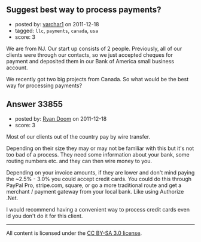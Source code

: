 ## Suggest best way to process payments?

- posted by: [varchar1](https://stackexchange.com/users/-1/14272-varchar1) on 2011-12-18
- tagged: `llc`, `payments`, `canada`, `usa`
- score: 3

We are from NJ. Our start up consists of 2 people. Previously, all of our clients were through our contacts, so we just accepted cheques for payment and deposited them in our Bank of America small business account.

We recently got two big projects from Canada. So what would be the best way for processing payments?


## Answer 33855

- posted by: [Ryan Doom](https://stackexchange.com/users/-1/5655-ryan-doom) on 2011-12-18
- score: 3

Most of our clients out of the country pay by wire transfer.

Depending on their size they may or may not be familiar with this but it's not too bad of a process. They need some information about your bank, some routing numbers etc. and they can then wire money to you.

Depending on your invoice amounts, if they are lower and don't mind paying the ~2.5% - 3.0% you could accept credit cards.  You could do this through PayPal Pro, stripe.com, square, or go a more traditional route and get a merchant / payment gateway from your local bank. Like using Authorize .Net.

I would recommend having a convenient way to process credit cards even id you don't do it for this client.



---

All content is licensed under the [CC BY-SA 3.0 license](https://creativecommons.org/licenses/by-sa/3.0/).
